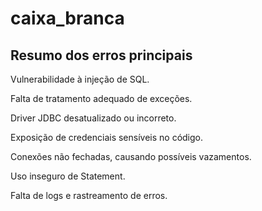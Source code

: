 # caixa_branca

## Resumo dos erros principais

Vulnerabilidade à injeção de SQL.

Falta de tratamento adequado de exceções.

Driver JDBC desatualizado ou incorreto.

Exposição de credenciais sensíveis no código.

Conexões não fechadas, causando possíveis vazamentos.

Uso inseguro de Statement.

Falta de logs e rastreamento de erros.
